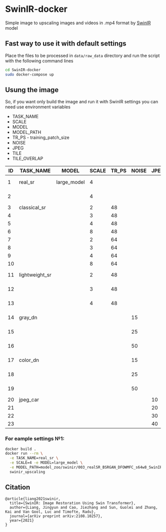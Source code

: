 # SwinIR-docker 

Simple image to upscaling images and videos in .mp4 format by [SwinIR](https://github.com/JingyunLiang/SwinIR) model

## Fast way to use it with default settings
Place the files to be processed in `data/raw_data` directory and run the script with the following command lines

```bash
cd SwinIR-docker 
sudo docker-compose up
```

## Usung the image
So, if you want only build the image and run it with SwinIR settings you can need use environment variables
* TASK_NAME
* SCALE
* MODEL
* MODEL_PATH
* TR_PS - training_patch_size
* NOISE
* JPEG
* TILE
* TILE_OVERLAP

| ID | TASK_NAME      | MODEL       | SCALE | TR_PS | NOISE | JPEG | TILE | MODEL_PATH |
| -- | -------------- | ----------- | ----- | ----- | ----- | ---- | ---- | ---------- |
| 1  | real_sr        | large_model | 4     |       |       |      |      | model_zoo/swinir/003_realSR_BSRGAN_DFOWMFC_s64w8_SwinIR-L_x4_GAN.pth
| 2  |                |             | 4     |       |       |      | 400  | model_zoo/swinir/003_realSR_BSRGAN_DFO_s64w8_SwinIR-M_x4_GAN.pth
| 3  | classical_sr   |             | 2     | 48    |       |      |      | model_zoo/swinir/001_classicalSR_DIV2K_s48w8_SwinIR-M_x2.pth
| 4  |                |             | 3     | 48    |       |      |      | model_zoo/swinir/001_classicalSR_DIV2K_s48w8_SwinIR-M_x3.pth
| 5  |                |             | 4     | 48    |       |      |      | model_zoo/swinir/001_classicalSR_DIV2K_s48w8_SwinIR-M_x4.pth
| 6  |                |             | 8     | 48    |       |      |      | model_zoo/swinir/001_classicalSR_DIV2K_s48w8_SwinIR-M_x8.pth
| 7  |                |             | 2     | 64    |       |      |      | model_zoo/swinir/001_classicalSR_DIV2K_s64w8_SwinIR-M_x2.pth
| 8  |                |             | 3     | 64    |       |      |      | model_zoo/swinir/001_classicalSR_DIV2K_s64w8_SwinIR-M_x3.pth
| 9  |                |             | 4     | 64    |       |      |      | model_zoo/swinir/001_classicalSR_DIV2K_s64w8_SwinIR-M_x4.pth
| 10 |                |             | 8     | 64    |       |      |      | model_zoo/swinir/001_classicalSR_DIV2K_s64w8_SwinIR-M_x8.pth
| 11 | lightweight_sr |             | 2     | 48    |       |      |      | model_zoo/swinir/002_lightweightSR_DIV2K_s64w8_SwinIR-S_x2.pth
| 12 |                |             | 3     | 48    |       |      |      | model_zoo/swinir/002_lightweightSR_DIV2K_s64w8_SwinIR-S_x3.pth
| 13 |                |             | 4     | 48    |       |      |      | model_zoo/swinir/002_lightweightSR_DIV2K_s64w8_SwinIR-S_x4.pth
| 14 | gray_dn        |             |       |       | 15    |      |      | model_zoo/swinir/004_grayDN_DFWB_s128w8_SwinIR-M_noise15.pth
| 15 |                |             |       |       | 25    |      |      | model_zoo/swinir/004_grayDN_DFWB_s128w8_SwinIR-M_noise25.pth
| 16 |                |             |       |       | 50    |      |      | model_zoo/swinir/004_grayDN_DFWB_s128w8_SwinIR-M_noise50.pth
| 17 | color_dn       |             |       |       | 15    |      |      | model_zoo/swinir/005_colorDN_DFWB_s128w8_SwinIR-M_noise15.pth
| 18 |                |             |       |       | 25    |      |      | model_zoo/swinir/005_colorDN_DFWB_s128w8_SwinIR-M_noise25.pth
| 19 |                |             |       |       | 50    |      |      | model_zoo/swinir/005_colorDN_DFWB_s128w8_SwinIR-M_noise50.pth
| 20 | jpeg_car       |             |       |       |       | 10   |      | model_zoo/swinir/006_CAR_DFWB_s126w7_SwinIR-M_jpeg10.pth
| 21 |                |             |       |       |       | 20   |      | model_zoo/swinir/006_CAR_DFWB_s126w7_SwinIR-M_jpeg20.pth
| 22 |                |             |       |       |       | 30   |      | model_zoo/swinir/006_CAR_DFWB_s126w7_SwinIR-M_jpeg30.pth
| 23 |                |             |       |       |       | 40   |      | model_zoo/swinir/006_CAR_DFWB_s126w7_SwinIR-M_jpeg40.pth

### For eample settings №1:
```bash
docker build .
docker run --rm \
  -e TASK_NAME=real_sr \
  -e SCALE=4 -e MODEL=large_model \
  -e MODEL_PATH=model_zoo/swinir/003_realSR_BSRGAN_DFOWMFC_s64w8_SwinIR-L_x4_GAN.pth \
  swinir_upscaling
```


## Citation
    @article{liang2021swinir,
      title={SwinIR: Image Restoration Using Swin Transformer},
      author={Liang, Jingyun and Cao, Jiezhang and Sun, Guolei and Zhang, Kai and Van Gool, Luc and Timofte, Radu},
      journal={arXiv preprint arXiv:2108.10257},
      year={2021}
    }

